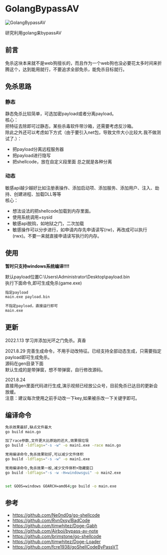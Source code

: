 # GolangBypassAV


![GolangBypassAV](https://socialify.git.ci/safe6Sec/GolangBypassAV/image?description=1&font=Inter&forks=1&issues=1&language=1&owner=1&pattern=Plus&stargazers=1&theme=Light)

研究利用golang来bypassAV
## 前言
免杀这块本来就不是web狗擅长的，而且作为一个web狗也没必要花太多时间来折腾这个，达到能用就行，不要追求全部免杀，能免杀目标就行。


## 免杀思路
### 静态
静态免杀比较简单，可选加密payload或者分离payload。  
核心：   
把特征去除即可过静态，某些杀毒软件带沙箱，还需要考虑反沙箱。   
除此之外还可以考虑如下方式（由于要引入net包，导致文件大小比较大.我不做测试了.）：
- 把payload分离远程服务器   
- 把payload进行隐写    
- 把shellcode，放在自定义段里面
总之就是各种分离  

### 动态   
敏感api越少越好比如注册表操作、添加启动项、添加服务、添加用户、注入、劫持、创建进程、加载DLL等等    
核心：   
- 想法设法的把shellcode加载到内存里面。    
- 使用系统调用+sysid
- 敏感api脱钩，如地狱之门，二次加载
- 敏感操作可以分步进行，如申请内存先申请读写(rw)，再改成可以执行(rwx)。不要一来就直接申请读写执行的内存。




## 使用
**暂时只支持windows系统编译!!!!**

默认payload位置C:\\Users\\Administrator\\Desktop\\payload.bin  
执行下面命令,即可生成免杀(game.exe)
```cmd
指定payload
main.exe payload.bin

不指定payload，直接运行即可
main.exe
```



## 更新

2022.1.13
学习并添加光环之门免杀。真香

2021.8.29
完善生成命令，不用手动改特征。已经支持全部动态生成，只需要指定payload即可生成免杀。   
源码在gen目录下面   
默认生成的是带弹窗，想不带弹窗，自行修改源码。


2021.8.24  
直接用gen里面代码进行生成,演示视频已经放公众号，目前免杀已达目的更新会放缓。   
注意：建议每次使用之前手动改一下key,如果被杀改一下关键字即可。    







## 编译命令


```bash
免杀效果最好,缺点文件最大
go build main.go

加了race参数,文件更大比原始的还大,效果很垃圾
go build -ldflags="-s -w" -o main1.exe -race main.go

常用编译命令,免杀效果较好,可以减少文件体积
go build -ldflags="-s -w" -o main1.exe

常用编译命令,免杀效果一般,减少文件体积+隐藏窗口
go build -ldflags="-s -w -H=windowsgui" -o main2.exe


set GOOS=windows GOARCH=amd64;go build -o main.exe

```



## 参考
- https://github.com/Ne0nd0g/go-shellcode     
- https://github.com/Rvn0xsy/BadCode    
- https://github.com/timwhitez/Doge-Gabh    
- https://github.com/Airboi/bypass-av-note    
- https://github.com/brimstone/go-shellcode            
- https://github.com/timwhitez/Doge-Loader            
- https://github.com/fcre1938/goShellCodeByPassVT            
